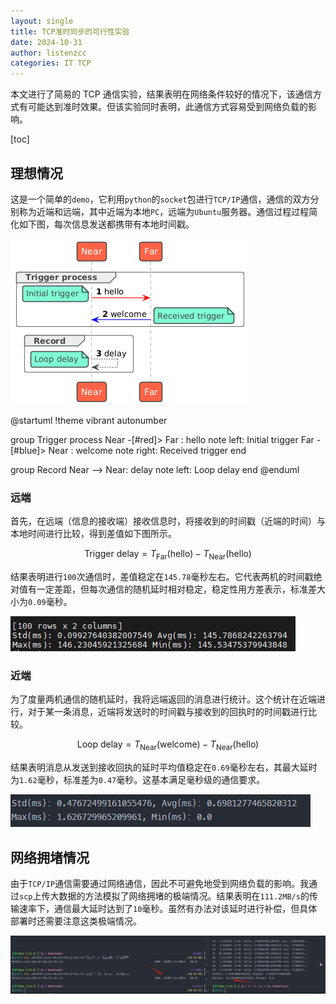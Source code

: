 ```yaml
---
layout: single
title: TCP准时同步的可行性实验
date: 2024-10-31
author: listenzcc
categories: IT TCP
---
```


本文进行了简易的 TCP 通信实验，结果表明在网络条件较好的情况下，该通信方式有可能达到准时效果。但该实验同时表明，此通信方式容易受到网络负载的影响。

[toc]

## 理想情况

这是一个简单的`demo`，它利用`python`的`socket`包进行`TCP/IP`通信，通信的双方分别称为近端和远端，其中近端为本地`PC`，远端为`Ubuntu`服务器。通信过程过程简化如下图，每次信息发送都携带有本地时间戳。

![image.png](/assets/TCP%E5%87%86%E6%97%B6%E5%90%8C%E6%AD%A5%E7%9A%84%E5%8F%AF%E8%A1%8C%E6%80%A7%E5%AE%9E%E9%AA%8C%20130dc9c7091480d3b07fc37fd1bdf712/image.png)

@startuml
!theme vibrant
autonumber

group Trigger process
Near -[#red]> Far : hello
note left: Initial trigger
Far -[#blue]> Near : welcome
note right: Received trigger
end

group Record
Near --> Near: delay
note left: Loop delay
end
@enduml

### 远端

首先，在远端（信息的接收端）接收信息时，将接收到的时间戳（近端的时间）与本地时间进行比较，得到差值如下图所示。

$$
\text{Trigger delay} = T_{\text{Far}}(\text{hello}) - T_{\text{Near}}(\text{hello})
$$

结果表明进行`100`次通信时，差值稳定在`145.78`毫秒左右。它代表两机的时间戳绝对值有一定差距，但每次通信的随机延时相对稳定，稳定性用方差表示，标准差大小为`0.09`毫秒。

![e337dc2778b9dd1267c8375349b7289.png](/assets/TCP%E5%87%86%E6%97%B6%E5%90%8C%E6%AD%A5%E7%9A%84%E5%8F%AF%E8%A1%8C%E6%80%A7%E5%AE%9E%E9%AA%8C%20130dc9c7091480d3b07fc37fd1bdf712/e337dc2778b9dd1267c8375349b7289.png)

### 近端

为了度量两机通信的随机延时，我将远端返回的消息进行统计。这个统计在近端进行，对于某一条消息，近端将发送时的时间戳与接收到的回执时的时间戳进行比较。

$$
\text{Loop delay} = T_{\text{Near}}(\text{welcome}) - T_{\text{Near}}(\text{hello})
$$

结果表明消息从发送到接收回执的延时平均值稳定在`0.69`毫秒左右，其最大延时为`1.62`毫秒，标准差为`0.47`毫秒。这基本满足毫秒级的通信要求。

![e89411346f7a5ee6d6282dca66bc508.png](/assets/TCP%E5%87%86%E6%97%B6%E5%90%8C%E6%AD%A5%E7%9A%84%E5%8F%AF%E8%A1%8C%E6%80%A7%E5%AE%9E%E9%AA%8C%20130dc9c7091480d3b07fc37fd1bdf712/e89411346f7a5ee6d6282dca66bc508.png)

## 网络拥堵情况

由于`TCP/IP`通信需要通过网络通信，因此不可避免地受到网络负载的影响。我通过`scp`上传大数据的方法模拟了网络拥堵的极端情况。结果表明在`111.2MB/s`的传输速率下，通信最大延时达到了`10`毫秒。虽然有办法对该延时进行补偿，但具体部署时还需要注意这类极端情况。

![image.png](/assets/TCP%E5%87%86%E6%97%B6%E5%90%8C%E6%AD%A5%E7%9A%84%E5%8F%AF%E8%A1%8C%E6%80%A7%E5%AE%9E%E9%AA%8C%20130dc9c7091480d3b07fc37fd1bdf712/image%201.png)
